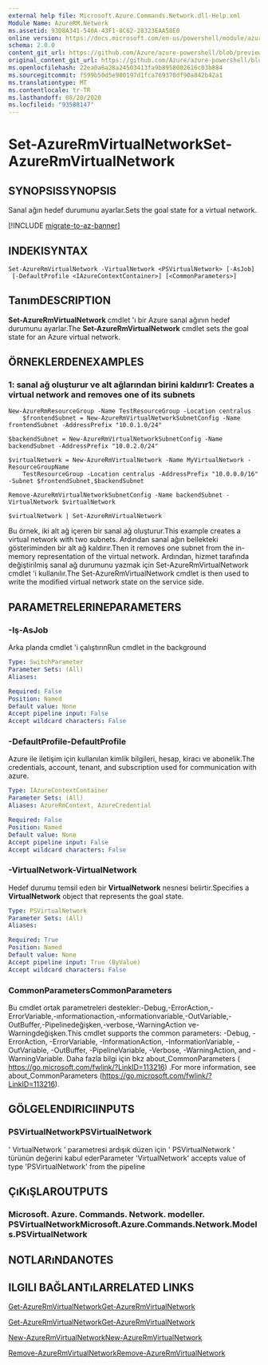 ```yaml
---
external help file: Microsoft.Azure.Commands.Network.dll-Help.xml
Module Name: AzureRM.Network
ms.assetid: 93D8A341-540A-43F1-8C62-28323EAA58E0
online version: https://docs.microsoft.com/en-us/powershell/module/azurerm.network/set-azurermvirtualnetwork
schema: 2.0.0
content_git_url: https://github.com/Azure/azure-powershell/blob/preview/src/ResourceManager/Network/Commands.Network/help/Set-AzureRmVirtualNetwork.md
original_content_git_url: https://github.com/Azure/azure-powershell/blob/preview/src/ResourceManager/Network/Commands.Network/help/Set-AzureRmVirtualNetwork.md
ms.openlocfilehash: 22ea0a6a28a24503413fa9b8958002616c03b884
ms.sourcegitcommit: f599b50d5e980197d1fca769378df90a842b42a1
ms.translationtype: MT
ms.contentlocale: tr-TR
ms.lasthandoff: 08/20/2020
ms.locfileid: "93588147"
---
```

# <span data-ttu-id="8509f-101">Set-AzureRmVirtualNetwork</span><span class="sxs-lookup"><span data-stu-id="8509f-101">Set-AzureRmVirtualNetwork</span></span>

## <span data-ttu-id="8509f-102">SYNOPSIS</span><span class="sxs-lookup"><span data-stu-id="8509f-102">SYNOPSIS</span></span>
<span data-ttu-id="8509f-103">Sanal ağın hedef durumunu ayarlar.</span><span class="sxs-lookup"><span data-stu-id="8509f-103">Sets the goal state for a virtual network.</span></span>

[!INCLUDE [migrate-to-az-banner](../../includes/migrate-to-az-banner.md)]

## <span data-ttu-id="8509f-104">INDEKI</span><span class="sxs-lookup"><span data-stu-id="8509f-104">SYNTAX</span></span>

```
Set-AzureRmVirtualNetwork -VirtualNetwork <PSVirtualNetwork> [-AsJob]
 [-DefaultProfile <IAzureContextContainer>] [<CommonParameters>]
```

## <span data-ttu-id="8509f-105">Tanım</span><span class="sxs-lookup"><span data-stu-id="8509f-105">DESCRIPTION</span></span>
<span data-ttu-id="8509f-106">**Set-AzureRmVirtualNetwork** cmdlet 'ı bir Azure sanal ağının hedef durumunu ayarlar.</span><span class="sxs-lookup"><span data-stu-id="8509f-106">The **Set-AzureRmVirtualNetwork** cmdlet sets the goal state for an Azure virtual network.</span></span>

## <span data-ttu-id="8509f-107">ÖRNEKLERDEN</span><span class="sxs-lookup"><span data-stu-id="8509f-107">EXAMPLES</span></span>

### <span data-ttu-id="8509f-108">1: sanal ağ oluşturur ve alt ağlarından birini kaldırır</span><span class="sxs-lookup"><span data-stu-id="8509f-108">1: Creates a virtual network and removes one of its subnets</span></span>
```
New-AzureRmResourceGroup -Name TestResourceGroup -Location centralus
    $frontendSubnet = New-AzureRmVirtualNetworkSubnetConfig -Name frontendSubnet -AddressPrefix "10.0.1.0/24"

$backendSubnet = New-AzureRmVirtualNetworkSubnetConfig -Name backendSubnet -AddressPrefix "10.0.2.0/24"

$virtualNetwork = New-AzureRmVirtualNetwork -Name MyVirtualNetwork -ResourceGroupName 
    TestResourceGroup -Location centralus -AddressPrefix "10.0.0.0/16" -Subnet $frontendSubnet,$backendSubnet

Remove-AzureRmVirtualNetworkSubnetConfig -Name backendSubnet -VirtualNetwork $virtualNetwork

$virtualNetwork | Set-AzureRmVirtualNetwork
```

<span data-ttu-id="8509f-109">Bu örnek, iki alt ağ içeren bir sanal ağ oluşturur.</span><span class="sxs-lookup"><span data-stu-id="8509f-109">This example creates a virtual network with two subnets.</span></span> <span data-ttu-id="8509f-110">Ardından sanal ağın bellekteki gösteriminden bir alt ağ kaldırır.</span><span class="sxs-lookup"><span data-stu-id="8509f-110">Then it removes one subnet from the in-memory representation of the virtual network.</span></span> <span data-ttu-id="8509f-111">Ardından, hizmet tarafında değiştirilmiş sanal ağ durumunu yazmak için Set-AzureRmVirtualNetwork cmdlet 'i kullanılır.</span><span class="sxs-lookup"><span data-stu-id="8509f-111">The Set-AzureRmVirtualNetwork cmdlet is then used to write the modified virtual network state on the service side.</span></span>

## <span data-ttu-id="8509f-112">PARAMETRELERINE</span><span class="sxs-lookup"><span data-stu-id="8509f-112">PARAMETERS</span></span>

### <span data-ttu-id="8509f-113">-Iş</span><span class="sxs-lookup"><span data-stu-id="8509f-113">-AsJob</span></span>
<span data-ttu-id="8509f-114">Arka planda cmdlet 'i çalıştırın</span><span class="sxs-lookup"><span data-stu-id="8509f-114">Run cmdlet in the background</span></span>

```yaml
Type: SwitchParameter
Parameter Sets: (All)
Aliases: 

Required: False
Position: Named
Default value: None
Accept pipeline input: False
Accept wildcard characters: False
```

### <span data-ttu-id="8509f-115">-DefaultProfile</span><span class="sxs-lookup"><span data-stu-id="8509f-115">-DefaultProfile</span></span>
<span data-ttu-id="8509f-116">Azure ile iletişim için kullanılan kimlik bilgileri, hesap, kiracı ve abonelik.</span><span class="sxs-lookup"><span data-stu-id="8509f-116">The credentials, account, tenant, and subscription used for communication with azure.</span></span>

```yaml
Type: IAzureContextContainer
Parameter Sets: (All)
Aliases: AzureRmContext, AzureCredential

Required: False
Position: Named
Default value: None
Accept pipeline input: False
Accept wildcard characters: False
```

### <span data-ttu-id="8509f-117">-VirtualNetwork</span><span class="sxs-lookup"><span data-stu-id="8509f-117">-VirtualNetwork</span></span>
<span data-ttu-id="8509f-118">Hedef durumu temsil eden bir **VirtualNetwork** nesnesi belirtir.</span><span class="sxs-lookup"><span data-stu-id="8509f-118">Specifies a **VirtualNetwork** object that represents the goal state.</span></span>

```yaml
Type: PSVirtualNetwork
Parameter Sets: (All)
Aliases: 

Required: True
Position: Named
Default value: None
Accept pipeline input: True (ByValue)
Accept wildcard characters: False
```

### <span data-ttu-id="8509f-119">CommonParameters</span><span class="sxs-lookup"><span data-stu-id="8509f-119">CommonParameters</span></span>
<span data-ttu-id="8509f-120">Bu cmdlet ortak parametreleri destekler:-Debug,-ErrorAction,-ErrorVariable,-ınformationaction,-ınformationvariable,-OutVariable,-OutBuffer,-Pipelinedeğişken,-verbose,-WarningAction ve-Warningdeğişken.</span><span class="sxs-lookup"><span data-stu-id="8509f-120">This cmdlet supports the common parameters: -Debug, -ErrorAction, -ErrorVariable, -InformationAction, -InformationVariable, -OutVariable, -OutBuffer, -PipelineVariable, -Verbose, -WarningAction, and -WarningVariable.</span></span> <span data-ttu-id="8509f-121">Daha fazla bilgi için bkz about_CommonParameters ( https://go.microsoft.com/fwlink/?LinkID=113216) .</span><span class="sxs-lookup"><span data-stu-id="8509f-121">For more information, see about_CommonParameters (https://go.microsoft.com/fwlink/?LinkID=113216).</span></span>

## <span data-ttu-id="8509f-122">GÖLGELENDIRICI</span><span class="sxs-lookup"><span data-stu-id="8509f-122">INPUTS</span></span>

### <span data-ttu-id="8509f-123">PSVirtualNetwork</span><span class="sxs-lookup"><span data-stu-id="8509f-123">PSVirtualNetwork</span></span>
<span data-ttu-id="8509f-124">' VirtualNetwork ' parametresi ardışık düzen için ' PSVirtualNetwork ' türünün değerini kabul eder</span><span class="sxs-lookup"><span data-stu-id="8509f-124">Parameter 'VirtualNetwork' accepts value of type 'PSVirtualNetwork' from the pipeline</span></span>

## <span data-ttu-id="8509f-125">ÇıKıŞLAR</span><span class="sxs-lookup"><span data-stu-id="8509f-125">OUTPUTS</span></span>

### <span data-ttu-id="8509f-126">Microsoft. Azure. Commands. Network. modeller. PSVirtualNetwork</span><span class="sxs-lookup"><span data-stu-id="8509f-126">Microsoft.Azure.Commands.Network.Models.PSVirtualNetwork</span></span>

## <span data-ttu-id="8509f-127">NOTLARıNDA</span><span class="sxs-lookup"><span data-stu-id="8509f-127">NOTES</span></span>

## <span data-ttu-id="8509f-128">ILGILI BAĞLANTıLAR</span><span class="sxs-lookup"><span data-stu-id="8509f-128">RELATED LINKS</span></span>

[<span data-ttu-id="8509f-129">Get-AzureRmVirtualNetwork</span><span class="sxs-lookup"><span data-stu-id="8509f-129">Get-AzureRmVirtualNetwork</span></span>](./Get-AzureRmVirtualNetwork.md)

[<span data-ttu-id="8509f-130">Get-AzureRmVirtualNetwork</span><span class="sxs-lookup"><span data-stu-id="8509f-130">Get-AzureRmVirtualNetwork</span></span>](./Get-AzureRmVirtualNetwork.md)

[<span data-ttu-id="8509f-131">New-AzureRmVirtualNetwork</span><span class="sxs-lookup"><span data-stu-id="8509f-131">New-AzureRmVirtualNetwork</span></span>](./New-AzureRmVirtualNetwork.md)

[<span data-ttu-id="8509f-132">Remove-AzureRmVirtualNetwork</span><span class="sxs-lookup"><span data-stu-id="8509f-132">Remove-AzureRmVirtualNetwork</span></span>](./Remove-AzureRmVirtualNetwork.md)


